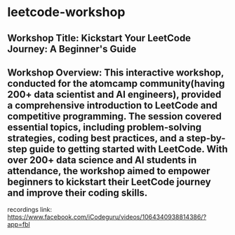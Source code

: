 # leetcode-workshop
## Workshop Title: Kickstart Your LeetCode Journey: A Beginner's Guide

## Workshop Overview: This interactive workshop, conducted for the atomcamp community(having 200+ data scientist and AI engineers), provided a comprehensive introduction to LeetCode and competitive programming. The session covered essential topics, including problem-solving strategies, coding best practices, and a step-by-step guide to getting started with LeetCode. With over 200+ data science and AI students in attendance, the workshop aimed to empower beginners to kickstart their LeetCode journey and improve their coding skills.

recordings link: https://www.facebook.com/iCodeguru/videos/1064340938814386/?app=fbl
